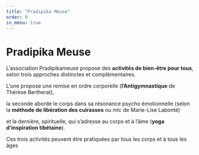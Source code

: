 ```yaml
---
title: "Pradipika Meuse"
order: 0
in_menu: true
---
```

# Pradipika Meuse

L’association Pradipikameuse propose des **activités de bien-être pour tous**, selon trois approches distinctes et complémentaires. 

L’une propose une remise en ordre corporelle (**l’Antigymnastique** de Thérèse Bertherat), 

la seconde aborde le corps dans sa résonance psycho émotionnelle (selon la **méthode de libération des cuirasses** ou mlc de Marie-Lise Labonté) 

et la dernière, spirituelle, qui s’adresse au corps et à l’âme (**yoga d’inspiration tibétaine**). 

Ces trois activités peuvent être pratiquées par tous les corps et à tous les âges 